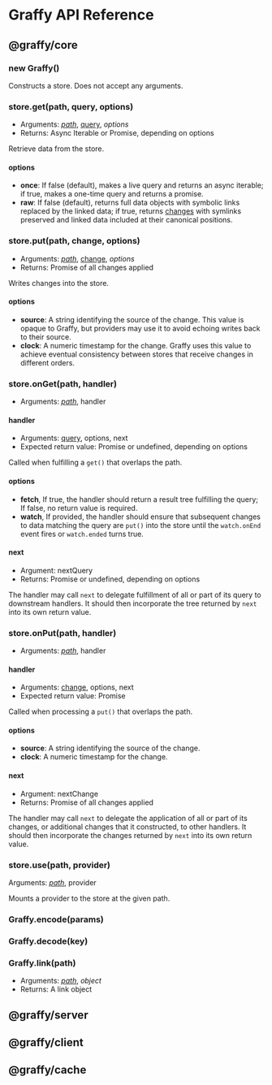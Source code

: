 # Graffy API Reference

## @graffy/core

### new Graffy()

Constructs a store. Does not accept any arguments.

### store.**get**(path, query, options)

- Arguments: *[path](Encoding#Paths)*, [query](Encoding#Queries), *options*
- Returns: Async Iterable or Promise, depending on options

Retrieve data from the store.

#### options

- **once**: If false (default), makes a live query and returns an async iterable; if true, makes a one-time query and returns a promise.
- **raw**: If false (default), returns full data objects with symbolic links replaced by the linked data; if true, returns [changes](Encoding#Changes) with symlinks preserved and linked data included at their canonical positions.

### store.**put**(path, change, options)

- Arguments: *[path](Encoding#Paths)*, [change](Encoding#Changes), *options*
- Returns: Promise of all changes applied

Writes changes into the store.

#### options

- **source**: A string identifying the source of the change. This value is opaque to Graffy, but providers may use it to avoid echoing writes back to their source.
- **clock**: A numeric timestamp for the change. Graffy uses this value to achieve eventual consistency between stores that receive changes in different orders.

### store.**onGet**(path, handler)

- Arguments: *[path](Encoding#Paths)*, handler

#### handler

- Arguments: [query](Encoding#Queries), options, next
- Expected return value: Promise or undefined, depending on options

Called when fulfilling a `get()` that overlaps the path.

#### options

- **fetch**, If true, the handler should return a result tree fulfilling the query; If false, no return value is required.
- **watch**, If provided, the handler should ensure that subsequent changes to data matching the query are `put()` into the store until the `watch.onEnd` event fires or `watch.ended` turns true.

#### next

- Argument: nextQuery
- Returns: Promise or undefined, depending on options

The handler may call `next` to delegate fulfillment of all or part of its query to downstream handlers. It should then incorporate the tree returned by `next` into its own return value.

### store.**onPut**(path, handler)

- Arguments: *[path](Encoding#Paths)*, handler

#### handler

- Arguments: [change](Encoding#Changes), options, next
- Expected return value: Promise

Called when processing a `put()` that overlaps the path.

#### options

- **source**: A string identifying the source of the change.
- **clock**: A numeric timestamp for the change.

#### next

- Argument: nextChange
- Returns: Promise of all changes applied

The handler may call `next` to delegate the application of all or part of its changes, or additional changes that it constructed, to other handlers. It should then incorporate the changes returned by `next` into its own return value.

### store.**use**(path, provider)

Arguments: *[path](Encoding#Paths)*, provider

Mounts a provider to the store at the given path.

### Graffy.encode(params)



### Graffy.decode(key)



### Graffy.link(path)

- Arguments: *[path](Encoding#Paths)*, *object*
- Returns: A link object

## @graffy/server

## @graffy/client

## @graffy/cache
